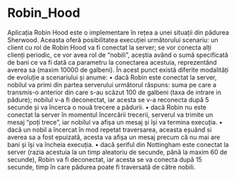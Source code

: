 # Robin_Hood
Aplicația Robin Hood este o implementare în rețea a unei situații din pădurea Sherwood. Aceasta oferă posibilitatea execuției următorului scenariu: un client cu rol de Robin Hood va fi conectat la server; se vor conecta alți clienți periodic, ce vor avea rol de “nobili”, aceștia având o sumă specificată de bani ce va fi dată ca parametru la conectarea acestuia, reprezentând averea sa (maxim 10000 de galbeni). În acest punct există diferite modalități de evoluție a scenariului și anume:
  •	dacă Robin este conectat la server, nobilul va primi din partea serverului următorul răspuns: suma pe care a transmis-o anterior din care s-au scăzut 100 de galbeni (taxa de intrare in pădure); nobilul v-a fi deconectat, iar acesta se v-a reconecta după 5 secunde și va încerca o nouă trecere a pădurii.
  •	dacă Robin nu este conectat la server în momentul încercării trecerii, serverul va trimite un mesaj  “poți trece”, iar nobilul va afișa un mesaj și își va termina execuția.
  •	dacă un nobil a încercat în mod repetat traversarea, aceasta eșuând si averea sa a fost epuizată, acesta va afișa un mesaj precum că nu mai are bani și își va încheia execuția.
  •	dacă șeriful din Nottingham este conectat la server (razia acestuia la un timp aleatoriu de secunde, până la maxim 60 de secunde), Robin va fi deconectat, iar acesta se va conecta după 15 secunde, timp în care pădurea poate fi traversată de către nobili.
